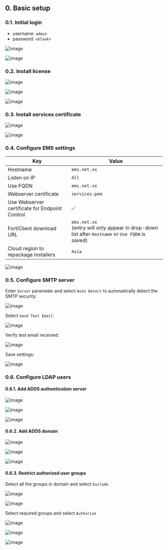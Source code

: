 ## 0. Basic setup

### 0.1. Initial login

- username: `admin`
- password: _`<blank>`_

![image](https://github.com/user-attachments/assets/0034193b-bd7e-49de-8ae9-2c037806f590)

![image](https://github.com/user-attachments/assets/3d2e4cd9-4985-4e69-807a-4d93185161b7)

### 0.2. Install license

![image](https://github.com/user-attachments/assets/6dcabc2b-77c0-4df6-bd17-21ff315b6c99)

![image](https://github.com/user-attachments/assets/09c8c7d1-5689-49b9-bb47-63a13559d74d)

![image](https://github.com/user-attachments/assets/a3ad8ddc-0436-4c4c-9804-75588473ff83)

### 0.3. Install services certificate

![image](https://github.com/user-attachments/assets/80b15ec2-c089-4616-8f1f-edea1716a29a)

![image](https://github.com/user-attachments/assets/5a3ff0c0-b8bc-4051-a25d-493a33936d52)

### 0.4. Configure EMS settings

|Key|Value|
|---|---|
|Hostname|`ems.net.vx`|
|Listen on IP|`All`|
|Use FQDN|`ems.net.vx`|
|Webserver certificate|`services.pem`|
|Use Webserver certificate for Endpoint Control|✅|
|FortiClient download URL|`ems.net.vx`<br>(entry will only appear in drop-down list after `Hostname` or `Use FQDN` is saved)|
|Cloud region to repackage installers|`Asia`|

![image](https://github.com/user-attachments/assets/84a2a6f9-fe64-40e6-809e-75d2cb72ce3e)

### 0.5. Configure SMTP server

Enter `Server` parameter and select `Auto Detect` to automatically detect the SMTP security:

![image](https://github.com/user-attachments/assets/91e8e3c3-f8ca-4c54-907d-d9d83b35a9f4)

Select `Send Test Email`:

![image](https://github.com/user-attachments/assets/2cb23658-187e-44ae-9fcc-e279d71ed6a5)

Verify test email received:

![image](https://github.com/user-attachments/assets/c19d0a57-5c78-40ad-be96-32261611d415)

Save settings:

![image](https://github.com/user-attachments/assets/f01e2fc0-19b4-4f05-94bd-8e84fe67c93e)

### 0.6. Configure LDAP users

#### 0.6.1. Add ADDS authentication server

![image](https://github.com/user-attachments/assets/4d3c2030-3da8-4974-8268-555d5bf9f731)

![image](https://github.com/user-attachments/assets/c67558be-0a2c-49af-8084-9b9b86b6a351)

![image](https://github.com/user-attachments/assets/78bf273c-8ae5-4cc4-b76b-0b4833fdb916)

#### 0.6.2. Add ADDS domain

![image](https://github.com/user-attachments/assets/2f61d35c-6e6f-498e-94a4-67d082f20220)

![image](https://github.com/user-attachments/assets/55c0a244-9d7a-4f85-be26-53dc7405fbec)

![image](https://github.com/user-attachments/assets/f685ff92-3409-4966-aa2a-7b167fc46409)

#### 0.6.3. Restrict authorized user groups

Select all the groups in domain and select `Exclude`

![image](https://github.com/user-attachments/assets/a84dc3f0-f30c-467f-b4f6-0465190e36d0)

![image](https://github.com/user-attachments/assets/8f933a6d-c565-461d-a564-67631a3d8d52)

Select required groups and select `Authorize`

![image](https://github.com/user-attachments/assets/bf640f8b-e9fd-4772-bcff-854ee365bcb5)

![image](https://github.com/user-attachments/assets/3b48fbf6-0046-40d8-940d-d0cb2ed6c7a6)

![image](https://github.com/user-attachments/assets/55d5d579-fe4c-40b5-b9c3-caaee19a0d9b)
